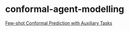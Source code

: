 # conformal-agent-modelling
[Few-shot Conformal Prediction with Auxiliary Tasks](https://arxiv.org/abs/2102.08898) 